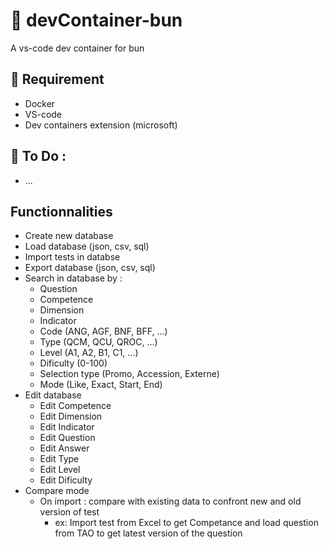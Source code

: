 # 📄 devContainer-bun

A vs-code dev container for bun

## 🔧 Requirement

- Docker
- VS-code
- Dev containers extension (microsoft)

## 📝 To Do :

- ...

## Functionnalities

- Create new database
- Load database (json, csv, sql)
- Import tests in databse
- Export database (json, csv, sql)
- Search in database by :
  - Question
  - Competence
  - Dimension
  - Indicator
  - Code (ANG, AGF, BNF, BFF, ...)
  - Type (QCM, QCU, QROC, ...)
  - Level (A1, A2, B1, C1, ...)
  - Dificulty (0-100)
  - Selection type (Promo, Accession, Externe)
  - Mode (Like, Exact, Start, End)
- Edit database
  - Edit Competence
  - Edit Dimension
  - Edit Indicator
  - Edit Question
  - Edit Answer
  - Edit Type
  - Edit Level
  - Edit Dificulty
- Compare mode
  - On import : compare with existing data to confront new and old version of test
    - ex: Import test from Excel to get Competance and load question from TAO to get latest version of the question
